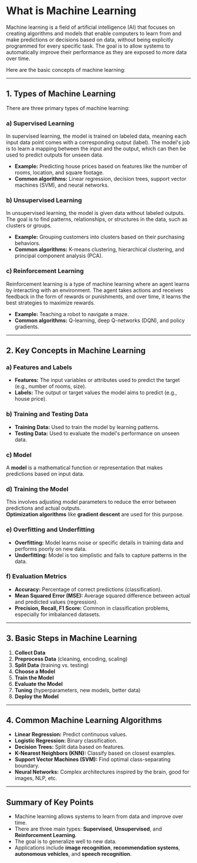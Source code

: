 # What is Machine Learning

Machine learning is a field of artificial intelligence (AI) that focuses on creating algorithms and models that enable computers to learn from and make predictions or decisions based on data, without being explicitly programmed for every specific task. The goal is to allow systems to automatically improve their performance as they are exposed to more data over time.

Here are the basic concepts of machine learning:

---

## 1. **Types of Machine Learning**

There are three primary types of machine learning:

### a) **Supervised Learning**

In supervised learning, the model is trained on labeled data, meaning each input data point comes with a corresponding output (label). The model's job is to learn a mapping between the input and the output, which can then be used to predict outputs for unseen data.

- **Example:** Predicting house prices based on features like the number of rooms, location, and square footage.  
- **Common algorithms:** Linear regression, decision trees, support vector machines (SVM), and neural networks.

### b) **Unsupervised Learning**

In unsupervised learning, the model is given data without labeled outputs. The goal is to find patterns, relationships, or structures in the data, such as clusters or groups.

- **Example:** Grouping customers into clusters based on their purchasing behaviors.  
- **Common algorithms:** K-means clustering, hierarchical clustering, and principal component analysis (PCA).

### c) **Reinforcement Learning**

Reinforcement learning is a type of machine learning where an agent learns by interacting with an environment. The agent takes actions and receives feedback in the form of rewards or punishments, and over time, it learns the best strategies to maximize rewards.

- **Example:** Teaching a robot to navigate a maze.  
- **Common algorithms:** Q-learning, deep Q-networks (DQN), and policy gradients.

---

## 2. **Key Concepts in Machine Learning**

### a) **Features and Labels**

- **Features:** The input variables or attributes used to predict the target (e.g., number of rooms, size).
- **Labels:** The output or target values the model aims to predict (e.g., house price).

### b) **Training and Testing Data**

- **Training Data:** Used to train the model by learning patterns.
- **Testing Data:** Used to evaluate the model's performance on unseen data.

### c) **Model**

A **model** is a mathematical function or representation that makes predictions based on input data.

### d) **Training the Model**

This involves adjusting model parameters to reduce the error between predictions and actual outputs.  
**Optimization algorithms** like **gradient descent** are used for this purpose.

### e) **Overfitting and Underfitting**

- **Overfitting:** Model learns noise or specific details in training data and performs poorly on new data.
- **Underfitting:** Model is too simplistic and fails to capture patterns in the data.

### f) **Evaluation Metrics**

- **Accuracy:** Percentage of correct predictions (classification).
- **Mean Squared Error (MSE):** Average squared difference between actual and predicted values (regression).
- **Precision, Recall, F1 Score:** Common in classification problems, especially for imbalanced datasets.

---

## 3. **Basic Steps in Machine Learning**

1. **Collect Data**
2. **Preprocess Data** (cleaning, encoding, scaling)
3. **Split Data** (training vs. testing)
4. **Choose a Model**
5. **Train the Model**
6. **Evaluate the Model**
7. **Tuning** (hyperparameters, new models, better data)
8. **Deploy the Model**

---

## 4. **Common Machine Learning Algorithms**

- **Linear Regression:** Predict continuous values.
- **Logistic Regression:** Binary classification.
- **Decision Trees:** Split data based on features.
- **K-Nearest Neighbors (KNN):** Classify based on closest examples.
- **Support Vector Machines (SVM):** Find optimal class-separating boundary.
- **Neural Networks:** Complex architectures inspired by the brain, good for images, NLP, etc.

---

## Summary of Key Points

- Machine learning allows systems to learn from data and improve over time.
- There are three main types: **Supervised**, **Unsupervised**, and **Reinforcement Learning**.
- The goal is to generalize well to new data.
- Applications include **image recognition**, **recommendation systems**, **autonomous vehicles**, and **speech recognition**.
